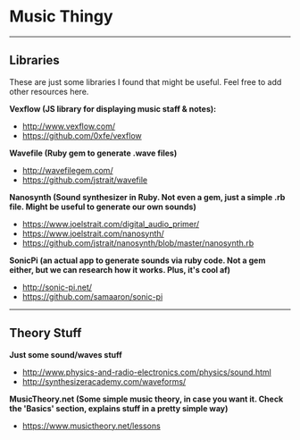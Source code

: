 # Music Thingy

- - -
## Libraries

These are just some libraries I found that might be useful. Feel free to add other resources here.

**Vexflow (JS library for displaying music staff & notes):** 
- http://www.vexflow.com/
- https://github.com/0xfe/vexflow

**Wavefile (Ruby gem to generate .wave files)**
- http://wavefilegem.com/
- https://github.com/jstrait/wavefile

**Nanosynth (Sound synthesizer in Ruby. Not even a gem, just a simple .rb file. Might be useful to generate our own sounds)**
- https://www.joelstrait.com/digital_audio_primer/
- https://www.joelstrait.com/nanosynth/
- https://github.com/jstrait/nanosynth/blob/master/nanosynth.rb

**SonicPi (an actual app to generate sounds via ruby code. Not a gem either, but we can research how it works. Plus, it's cool af)**
- http://sonic-pi.net/
- https://github.com/samaaron/sonic-pi

- - -
## Theory Stuff

**Just some sound/waves stuff**
- http://www.physics-and-radio-electronics.com/physics/sound.html
- http://synthesizeracademy.com/waveforms/

**MusicTheory.net (Some simple music theory, in case you want it. Check the 'Basics' section, explains stuff in a pretty simple way)**
- https://www.musictheory.net/lessons
